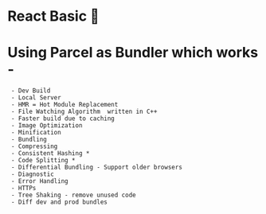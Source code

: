 # React Basic 🚀

# Using Parcel as Bundler which works - 
     - Dev Build
     - Local Server
     - HMR = Hot Module Replacement
     - File Watching Algorithm  written in C++
     - Faster build due to caching
     - Image Optimization
     - Minification
     - Bundling
     - Compressing
     - Consistent Hashing *
     - Code Splitting *
     - Differential Bundling - Support older browsers
     - Diagnostic
     - Error Handling
     - HTTPs
     - Tree Shaking - remove unused code
     - Diff dev and prod bundles

